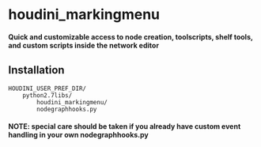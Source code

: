 # houdini_markingmenu
####     Quick and customizable access to node creation, toolscripts, shelf tools, and custom scripts inside the network editor


## Installation
```
HOUDINI_USER_PREF_DIR/
    python2.7libs/
        houdini_markingmenu/
        nodegraphhooks.py
```
#### NOTE: special care should be taken if you already have custom event handling in your own nodegraphhooks.py
